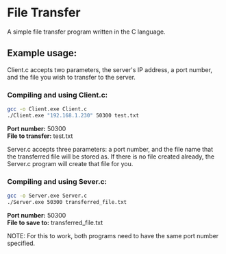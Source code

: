 # File Transfer

A simple file transfer program written in the C language.

## Example usage:

Client.c accepts two parameters, the server's IP address, a port number,
and the file you wish to transfer to the server.

### Compiling and using Client.c:
```bash
gcc -o Client.exe Client.c
./Client.exe "192.168.1.230" 50300 test.txt
```


**Port number:**      50300  
**File to transfer:** test.txt

Server.c accepts three parameters: 
a port number, and the file name that the transferred file will be stored as.
If there is no file created already, the Server.c program will create that file for you.

### Compiling and using Sever.c:
```bash
gcc -o Server.exe Server.c
./Server.exe 50300 transferred_file.txt
```


**Port number:**       50300  
**File to save to:**   transferred_file.txt

NOTE: For this to work, both programs need to have the same port number specified.